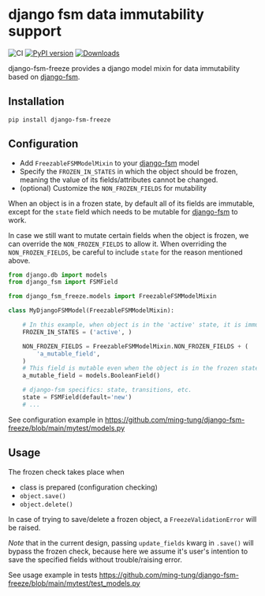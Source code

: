 # django fsm data immutability support
![CI](https://github.com/ming-tung/django-fsm-freeze/actions/workflows/continues-integration.yml/badge.svg?branch=main)
[![PyPI version](https://badge.fury.io/py/django-fsm-freeze.svg)](https://badge.fury.io/py/django-fsm-freeze)
[![Downloads](https://static.pepy.tech/personalized-badge/django-fsm-freeze?period=total&units=international_system&left_color=grey&right_color=yellowgreen&left_text=Downloads)](https://pepy.tech/project/django-fsm-freeze)

django-fsm-freeze provides a django model mixin for data immutability based on
[django-fsm](https://github.com/viewflow/django-fsm).


## Installation

```commandline
pip install django-fsm-freeze
```

## Configuration

- Add `FreezableFSMModelMixin` to your [django-fsm](https://github.com/viewflow/django-fsm) model
- Specify the `FROZEN_IN_STATES` in which the object should be frozen, meaning the
  value of its fields/attributes cannot be changed.
- (optional) Customize the `NON_FROZEN_FIELDS` for mutability

When an object is in a frozen state, by default all of its fields are immutable,
except for the `state` field which needs to be mutable for
[django-fsm](https://github.com/viewflow/django-fsm) to work.

In case we still want to mutate certain fields when the object is frozen, we can override
the `NON_FROZEN_FIELDS` to allow it.
When overriding the `NON_FROZEN_FIELDS`, be careful to include `state` for the reason
mentioned above.


```python
from django.db import models
from django_fsm import FSMField

from django_fsm_freeze.models import FreezableFSMModelMixin

class MyDjangoFSMModel(FreezableFSMModelMixin):

    # In this example, when object is in the 'active' state, it is immutable.
    FROZEN_IN_STATES = ('active', )

    NON_FROZEN_FIELDS = FreezableFSMModelMixin.NON_FROZEN_FIELDS + (
        'a_mutable_field',
    )
    # This field is mutable even when the object is in the frozen state.
    a_mutable_field = models.BooleanField()

    # django-fsm specifics: state, transitions, etc.
    state = FSMField(default='new')
    # ...

```

See configuration example in https://github.com/ming-tung/django-fsm-freeze/blob/main/mytest/models.py

## Usage

The frozen check takes place when
 - class is prepared (configuration checking)
 - `object.save()`
 - `object.delete()`

In case of trying to save/delete a frozen object, a `FreezeValidationError` will be raised.

*Note* that in the current design, passing `update_fields` kwarg in `.save()` will bypass the frozen check,
because here we assume it's user's intention to save the specified fields without trouble/raising error.

See usage example in tests https://github.com/ming-tung/django-fsm-freeze/blob/main/mytest/test_models.py
